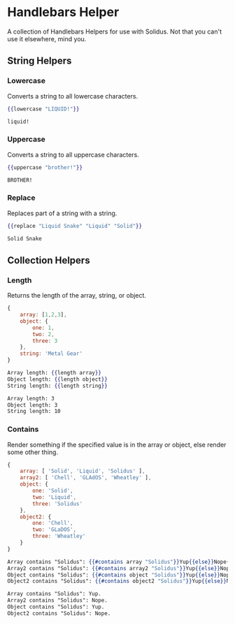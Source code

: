 # Handlebars Helper

A collection of Handlebars Helpers for use with Solidus. Not that you can't use it elsewhere, mind you.

## String Helpers

### Lowercase

Converts a string to all lowercase characters.

```handlebars
{{lowercase "LIQUID!"}}

liquid!
```

### Uppercase

Converts a string to all uppercase characters.

```handlebars
{{uppercase "brother!"}}

BROTHER!
```

### Replace

Replaces part of a string with a string.

```handlebars
{{replace "Liquid Snake" "Liquid" "Solid"}}

Solid Snake
```

## Collection Helpers

### Length

Returns the length of the array, string, or object.

```javascript
{
	array: [1,2,3],
	object: {
		one: 1,
		two: 2,
		three: 3
	},
	string: 'Metal Gear'
}
```

```handlebars
Array length: {{length array}}
Object length: {{length object}}
String length: {{length string}}

Array length: 3
Object length: 3
String length: 10
```

### Contains

Render something if the specified value is in the array or object, else render some other thing.

```javascript
{
	array: [ 'Solid', 'Liquid', 'Solidus' ],
	array2: [ 'Chell', 'GLAdOS', 'Wheatley' ],
	object: {
		one: 'Solid',
		two: 'Liquid',
		three: 'Solidus'
	},
	object2: {
		one: 'Chell',
		two: 'GLaDOS',
		three: 'Wheatley'
	}
}
```

```handlebars
Array contains "Solidus": {{#contains array "Solidus"}}Yup{{else}}Nope{{/contains}}.
Array2 contains "Solidus": {{#contains array2 "Solidus"}}Yup{{else}}Nope{{/contains}}.
Object contains "Solidus": {{#contains object "Solidus"}}Yup{{else}}Nope{{/contains}}.
Object2 contains "Solidus": {{#contains object2 "Solidus"}}Yup{{else}}Nope{{/contains}}.

Array contains "Solidus": Yup.
Array2 contains "Solidus": Nope.
Object contains "Solidus": Yup.
Object2 contains "Solidus": Nope.
```